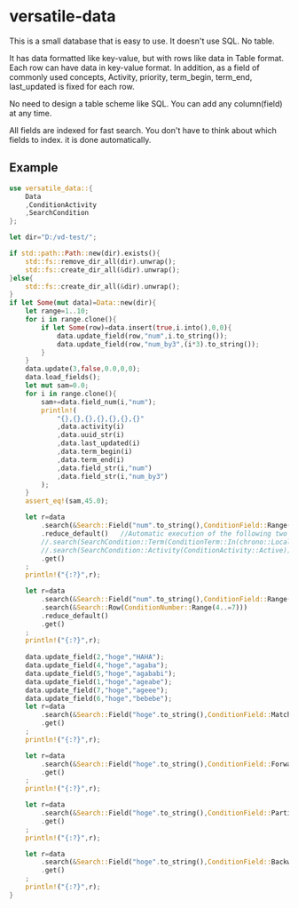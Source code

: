 # versatile-data

This is a small database that is easy to use.
It doesn't use SQL.
No table.

It has data formatted like key-value, but with rows like data in Table format. Each row can have data in key-value format.
In addition, as a field of commonly used concepts,
Activity, priority, term_begin, term_end, last_updated
is fixed for each row.

No need to design a table scheme like SQL.
You can add any column(field) at any time.

All fields are indexed for fast search.
You don't have to think about which fields to index. it is done automatically.

## Example

```rust
use versatile_data::{
    Data
    ,ConditionActivity
    ,SearchCondition
};

let dir="D:/vd-test/";

if std::path::Path::new(dir).exists(){
    std::fs::remove_dir_all(dir).unwrap();
    std::fs::create_dir_all(&dir).unwrap();
}else{
    std::fs::create_dir_all(&dir).unwrap();
}
if let Some(mut data)=Data::new(dir){
    let range=1..10;
    for i in range.clone(){
        if let Some(row)=data.insert(true,i.into(),0,0){
            data.update_field(row,"num",i.to_string());
            data.update_field(row,"num_by3",(i*3).to_string());
        }
    }
    data.update(3,false,0.0,0,0);
    data.load_fields();
    let mut sam=0.0;
    for i in range.clone(){
        sam+=data.field_num(i,"num");
        println!(
            "{},{},{},{},{},{},{}"
            ,data.activity(i)
            ,data.uuid_str(i)
            ,data.last_updated(i)
            ,data.term_begin(i)
            ,data.term_end(i)
            ,data.field_str(i,"num")
            ,data.field_str(i,"num_by3")
        );
    }
    assert_eq!(sam,45.0);

    let r=data
        .search(&Search::Field("num".to_string(),ConditionField::Range(b"3".to_vec(),b"8".to_vec())))
        .reduce_default()   //Automatic execution of the following two lines
        //.search(SearchCondition::Term(ConditionTerm::In(chrono::Local::now().timestamp())))
        //.search(SearchCondition::Activity(ConditionActivity::Active))
        .get()
    ;
    println!("{:?}",r);

    let r=data
        .search(&Search::Field("num".to_string(),ConditionField::Range(b"3".to_vec(),b"8".to_vec())))
        .search(&Search::Row(ConditionNumber::Range(4..=7)))
        .reduce_default()
        .get()
    ;
    println!("{:?}",r);
    
    data.update_field(2,"hoge","HAHA");
    data.update_field(4,"hoge","agaba");
    data.update_field(5,"hoge","agababi");
    data.update_field(1,"hoge","ageabe");
    data.update_field(7,"hoge","ageee");
    data.update_field(6,"hoge","bebebe");
    let r=data
        .search(&Search::Field("hoge".to_string(),ConditionField::Match(b"HAHA".to_vec())))
        .get()
    ;
    println!("{:?}",r);

    let r=data
        .search(&Search::Field("hoge".to_string(),ConditionField::Forward("age".to_string())))
        .get()
    ;
    println!("{:?}",r);

    let r=data
        .search(&Search::Field("hoge".to_string(),ConditionField::Partial("eb".to_string())))
        .get()
    ;
    println!("{:?}",r);

    let r=data
        .search(&Search::Field("hoge".to_string(),ConditionField::Backward("be".to_string())))
        .get()
    ;
    println!("{:?}",r);
}
```